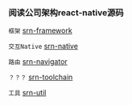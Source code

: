 ### 阅读公司架构react-native源码

`框架` [srn-framework](./srn-framework/index.md)

`交互Native` [srn-native](./srn-native/index.md)

`路由` [srn-navigator](./srn-navigator/index.md)

`？？？` [srn-toolchain](./srn-toolchain/index.md)

`工具` [srn-util](./srn-util/index.md)
